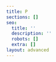 ```yaml
---
title: P
sections: []
seo:
  title: ''
  description: ''
  robots: []
  extra: []
layout: advanced
---
```

